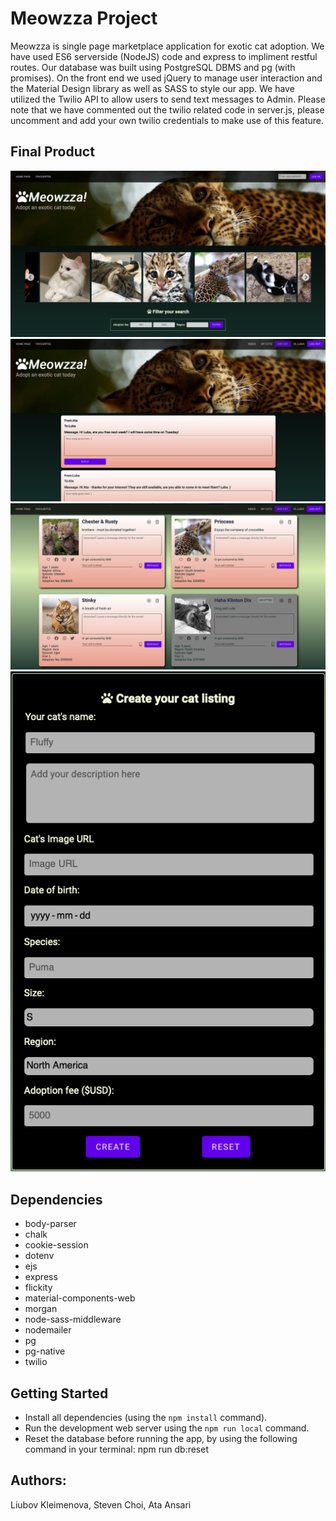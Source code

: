 # Meowzza Project

Meowzza is single page marketplace application for exotic cat adoption. We have used ES6 serverside (NodeJS) code and express to impliment restful routes. Our database was built using PostgreSQL DBMS and pg (with promises). On the front end we used jQuery to manage user interaction and the Material Design library as well as SASS to style our app. We have utilized the Twilio API to allow users to send text messages to Admin. Please note that we have commented out the twilio related code in server.js, please uncomment and add your own twilio credentials to make use of this feature.  

## Final Product

!["featuredCats"](https://github.com/AtaAnsari/meowzza/blob/master/docs/featuredCats.png)
!["msgingFeature"](https://github.com/AtaAnsari/meowzza/blob/master/docs/msgingFeature.png)
!["catCards"](https://github.com/AtaAnsari/meowzza/blob/master/docs/catCards.png)
!["addNewCatForm"](https://github.com/AtaAnsari/meowzza/blob/master/docs/addNewCatForm.png)

## Dependencies

- body-parser  
- chalk  
- cookie-session  
- dotenv  
- ejs 
- express 
- flickity 
- material-components-web   
- morgan 
- node-sass-middleware 
- nodemailer 
- pg 
- pg-native 
- twilio 

## Getting Started

- Install all dependencies (using the `npm install` command).
- Run the development web server using the `npm run local` command.
- Reset the database before running the app, by using the following command in your terminal: npm run db:reset

## Authors: 

Liubov Kleimenova, Steven Choi, Ata Ansari 
